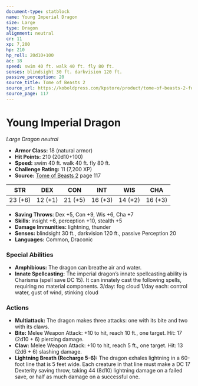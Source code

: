 ```yaml
---
document-type: statblock
name: Young Imperial Dragon
size: Large
type: Dragon
alignment: neutral
cr: 11
xp: 7,200
hp: 210
hp_roll: 20d10+100
ac: 18
speed: swim 40 ft. walk 40 ft. fly 80 ft.
senses: blindsight 30 ft. darkvision 120 ft. 
passive_perception: 20
source_title: Tome of Beasts 2
source_url: https://koboldpress.com/kpstore/product/tome-of-beasts-2-for-5th-edition
source_page: 117
---
```


# Young Imperial Dragon

*Large* *Dragon* *neutral*

- **Armor Class:** 18 (natural armor)
- **Hit Points:** 210 (20d10+100)
- **Speed:** swim 40 ft. walk 40 ft. fly 80 ft.
- **Challenge Rating:** 11 (7,200 XP)
- **Source:** [Tome of Beasts 2](https://koboldpress.com/kpstore/product/tome-of-beasts-2-for-5th-edition) page 117

| STR | DEX | CON | INT | WIS | CHA |
| --- | --- | --- | --- | --- | --- |
| 23 (+6) | 12 (+1) | 21 (+5) | 16 (+3) | 14 (+2) | 16 (+3) |

- **Saving Throws**: Dex +5, Con +9, Wis +6, Cha +7
- **Skills:** insight +6, perception +10, stealth +5
- **Damage Immunities:** lightning, thunder
- **Senses:** blindsight 30 ft., darkvision 120 ft., passive Perception 20
- **Languages:** Common, Draconic

### Special Abilities

- **Amphibious:** The dragon can breathe air and water.
- **Innate Spellcasting:** The imperial dragon’s innate spellcasting ability is Charisma (spell save DC 15). It can innately cast the following spells, requiring no material components.
3/day: fog cloud
1/day each: control water, gust of wind, stinking cloud

### Actions

- **Multiattack:** The dragon makes three attacks: one with its bite and two with its claws.
- **Bite:** Melee Weapon Attack: +10 to hit, reach 10 ft., one target. Hit: 17 (2d10 + 6) piercing damage.
- **Claw:** Melee Weapon Attack: +10 to hit, reach 5 ft., one target. Hit: 13 (2d6 + 6) slashing damage.
- **Lightning Breath (Recharge 5-6):** The dragon exhales lightning in a 60-foot line that is 5 feet wide. Each creature in that line must make a DC 17 Dexterity saving throw, taking 44 (8d10) lightning damage on a failed save, or half as much damage on a successful one.
